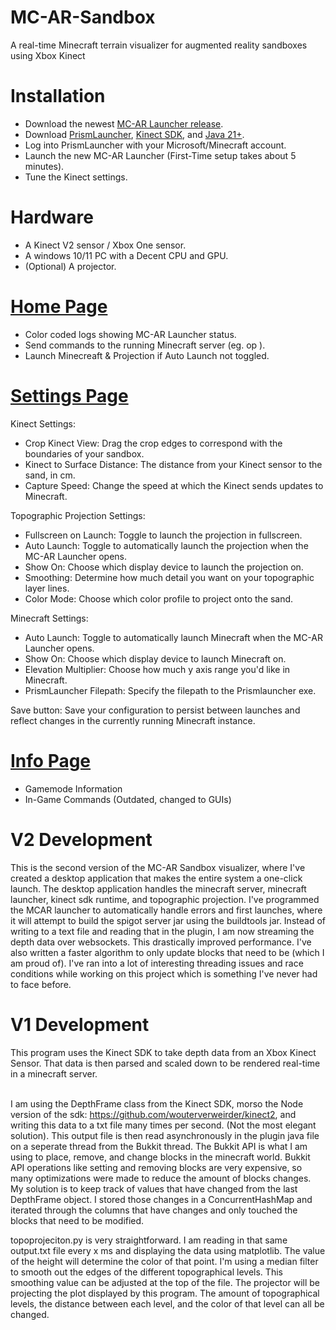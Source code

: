 # MC-AR-Sandbox
A real-time Minecraft terrain visualizer for augmented reality sandboxes using Xbox Kinect <br>

# Installation
- Download the newest [MC-AR Launcher release](https://github.com/colemaring/MC-AR-Sandbox/releases). <br>
- Download [PrismLauncher](https://prismlauncher.org/download/windows/), [Kinect SDK](https://www.microsoft.com/en-us/download/details.aspx?id=44561), and [Java 21+](https://www.oracle.com/java/technologies/downloads/#java21). <br>
- Log into PrismLauncher with your Microsoft/Minecraft account. <br>
- Launch the new MC-AR Launcher (First-Time setup takes about 5 minutes). <br>
- Tune the Kinect settings. <br>

# Hardware
- A Kinect V2 sensor / Xbox One sensor.
- A windows 10/11 PC with a Decent CPU and GPU.
- (Optional) A projector.

# [Home Page](https://github.com/user-attachments/assets/f27ef5f5-a43b-4053-8044-72e953e55e1f)
- Color coded logs showing MC-AR Launcher status.
- Send commands to the running Minecraft server (eg. op <username>).
- Launch Minecreaft & Projection if Auto Launch not toggled.

# [Settings Page](https://github.com/user-attachments/assets/611abce0-67b2-4a2d-b5cf-1073f39617b0)
Kinect Settings:
- Crop Kinect View: Drag the crop edges to correspond with the boundaries of your sandbox.
- Kinect to Surface Distance: The distance from your Kinect sensor to the sand, in cm.
- Capture Speed: Change the speed at which the Kinect sends updates to Minecraft.

Topographic Projection Settings:
- Fullscreen on Launch: Toggle to launch the projection in fullscreen.
- Auto Launch: Toggle to automatically launch the projection when the MC-AR Launcher opens.
- Show On: Choose which display device to launch the projection on.
- Smoothing: Determine how much detail you want on your topographic layer lines.
- Color Mode: Choose which color profile to project onto the sand.

Minecraft Settings:
- Auto Launch: Toggle to automatically launch Minecraft when the MC-AR Launcher opens.
- Show On: Choose which display device to launch Minecraft on.
- Elevation Multiplier: Choose how much y axis range you'd like in Minecraft.
- PrismLauncher Filepath: Specify the filepath to the Prismlauncher exe.
  
Save button: Save your configuration to persist between launches and reflect changes in the currently running Minecraft instance.

# [Info Page](https://github.com/user-attachments/assets/04bb55f9-e500-4f6b-9cf1-bec1d613143a)
- Gamemode Information
- In-Game Commands (Outdated, changed to GUIs)

# V2 Development
This is the second version of the MC-AR Sandbox visualizer, where I've created a desktop application that makes the entire system a one-click launch. The desktop application handles the minecraft server, minecraft launcher, kinect sdk runtime, and topographic projection. I've programmed the MCAR launcher to automatically handle errors and first launches, where it will attempt to build the spigot server jar using the buildtools jar. Instead of writing to a text file and reading that in the plugin, I am now streaming the depth data over websockets. This drastically improved performance. I've also written a faster algorithm to only update blocks that need to be (which I am proud of). I've ran into a lot of interesting threading issues and race conditions while working on this project which is something I've never had to face before. <br>

# V1 Development
This program uses the Kinect SDK to take depth data from an Xbox Kinect Sensor. That data is then parsed and scaled down to be rendered real-time in a minecraft server. <br><br>

I am using the DepthFrame class from the Kinect SDK, morso the Node version of the sdk: https://github.com/wouterverweirder/kinect2, and writing this data to a txt file many times per second. (Not the most elegant solution). This output file is then read asynchronously in the plugin java file on a seperate thread from the Bukkit thread. The Bukkit API is what I am using to place, remove, and change blocks in the minecraft world. Bukkit API operations like setting and removing blocks are very expensive, so many optimizations were made to reduce the amount of blocks changes. My solution is to keep track of values that have changed from the last DepthFrame object. I stored those changes in a ConcurrentHashMap and iterated through the columns that have changes and only touched the blocks that need to be modified.

topoprojeciton.py is very straightforward. I am reading in that same output.txt file every x ms and displaying the data using matplotlib. The value of the height will determine the color of that point. I'm using a median filter to smooth out the edges of the different topographical levels. This smoothing value can be adjusted at the top of the file. The projector will be projecting the plot displayed by this program. The amount of topographical levels, the distance between each level, and the color of that level can all be changed. <br><br>
